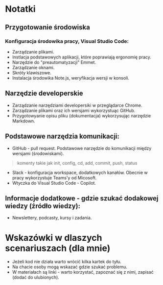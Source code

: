 # Notatki

## Przygotowanie środowiska

### Konfiguracja środowika pracy, Visual Studio Code:
- Zarządzanie plikami.
- Instlacja podstawowych aplikacji, które poprawiają ergonomię pracy.
- Narzędzie do "preautomatyzacji" Emmet.
- Zarządzanie oknami.
- Skróty klawiszowe. 
- Instalacja środowika Note.js, weryfikacja wersji w konsoli. 

## Narzędzie developerskie
- Zarządzanie narzędziami developersiki w przeglądarce Chrome.
- Zarządzanie plikami oraz ich wersjami wykorzystuąc GitHub.
- Przygotowyanie opisu pliku (dokumentacja) wykorzysując narzędzie Markdown.

## Podstawowe narzędzia komunikacji:
- GitHub - pull request. Podstawowe narzędzie do komunikacji między wersjami (środowiskami).
> komenty takie jak init, config, cd, add, commit, push, status  
- Slack - konfiguracja workspace, dodatkowych kanałów. Obecnie w pracy wykorzystuje Teams'y od Micosoft.
- Wtyczka do Visual Studio Code - Copilot. 

## Informacje dodatkowe - gdzie szukać dodakowej wiedzy (źródło wiedzy):
- Newslettery, podcasty, kursy i zadania. 

# Wskazówki w dlaszych scenariuszach (dla mnie)
- Jeżeli kod nie działa warto wrócić kilka kartek do tyłu.
- Na chacie osoby mogą wskazać gdzie szukać problemu. 
- W materiałach są linki - warto korzystać, zapoznać się z nimi, zapisać (dodać do ulubionych). 